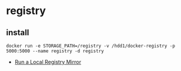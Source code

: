 # registry


## install


```
docker run -e STORAGE_PATH=/registry -v /hdd1/docker-registry -p 5000:5000 --name registry -d registry

```


* [Run a Local Registry Mirror](https://github.com/docker/docker/blob/master/docs/sources/articles/registry_mirror.md)